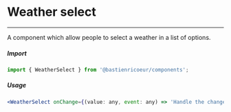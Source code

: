 # Weather select

<!-- STORY -->

<hr>

A component which allow people to select a weather in a list of options.

##### Import

```js
import { WeatherSelect } from '@bastienricoeur/components';
```

##### Usage

```jsx
<WeatherSelect onChange={(value: any, event: any) => 'Handle the change'} />
```
